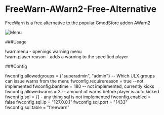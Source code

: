 # FreeWarn-AWarn2-Free-Alternative<br/>
FreeWarn is a free alternative to the popular GmodStore addon AWarn2<br/>

![Menu](https://puu.sh/EvNsP/d911066dae.png)<br/>

###Usage<br/>

!warnmenu - openings warning menu<br/>
!warn player reason - adds a warning to the specified player<br/>

###Config<br/>

fwconfig.allowedgroups = {"superadmin", "admin"} -- Which ULX groups can issue warns from the menu
fwconfig.requirereason = true --not implemented
fwconfig.bantime = 180 -- not implemented, currently kicks
fwconfig.allowedwarns = 3 -- amount of warns before player is auto kicked
fwconfig.sql = {} - any thing sql is not implemented
fwconfig.enabled = false
fwconfig.sql.ip = "127.0.0.1"
fwconfig.sql.port = "1433"
fwconfig.sql.table = "freewarn"
